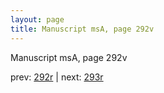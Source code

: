 ```yaml
---
layout: page
title: Manuscript msA, page 292v
---
```


Manuscript msA, page 292v

prev:  [292r](../292r) | next:  [293r](../293r)